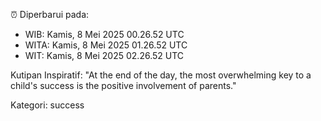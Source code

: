 ⏰ Diperbarui pada:
- WIB: Kamis, 8 Mei 2025 00.26.52 UTC
- WITA: Kamis, 8 Mei 2025 01.26.52 UTC
- WIT: Kamis, 8 Mei 2025 02.26.52 UTC

Kutipan Inspiratif:
"At the end of the day, the most overwhelming key to a child's success is the positive involvement of parents."


Kategori: success

